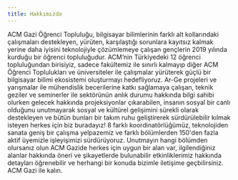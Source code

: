 ```yaml
---
title: Hakkımızda
---
```

ACM Gazi Öğrenci Topluluğu, bilgisayar bilimlerinin farklı alt kollarındaki çalışmaları destekleyen, yürüten, karşılaştığı sorunlara kayıtsız kalmak yerine daha iyisini teknolojiyle çözümlemeye çalışan gençlerin 2019 yılında kurduğu bir öğrenci topluluğudur. ACM’nin Türkiyedeki 12 öğrenci topluluğundan birisiyiz, sadece fakültemiz ile sınırlı kalmayıp diğer ACM Öğrenci Toplulukları ve üniversiteler ile çalışmalar yürüterek güçlü bir bilgisayar bilimi ekosistemi oluşturmayı hedefliyoruz. Ar-Ge projeleri ve yarışmalar ile mühendislik becerilerine katkı sağlamaya çalışan, teknik geziler ve seminerler ile sektörünün anlık durumu hakkında bilgi sahibi olurken gelecek hakkında projeksiyonlar çıkarabilen, insanın sosyal bir canlı olduğunu unutmayarak sosyal ve kültürel gelişimini sürekli olarak destekleyen ve bütün bunları bir takım ruhu geliştirerek sürdürülebilir kılmak isteyen herkes için biz buradayız! 8 farklı koordinatörlüğümüz, teknolojiden sanata geniş bir çalışma yelpazemiz ve farklı bölümlerden 150'den fazla aktif üyemizle işleyişimizi sürdürüyoruz. Unutmayın hangi bölümden olursanız olun ACM Gazide herkes için uygun bir alan var, ilgilendiğiniz alanlar hakkında öneri ve şikayetlerde bulunabilir etkinliklerimiz hakkında detayları öğrenebilir ve herhangi bir konuda bizimle iletişime geçbilirsiniz. ACM Gazi ile kalın.

